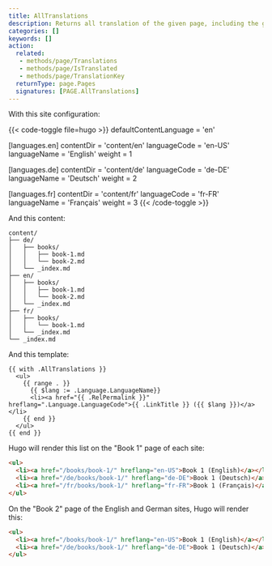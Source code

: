 ```yaml
---
title: AllTranslations
description: Returns all translation of the given page, including the given page. 
categories: []
keywords: []
action:
  related:
   - methods/page/Translations
   - methods/page/IsTranslated
   - methods/page/TranslationKey
  returnType: page.Pages
  signatures: [PAGE.AllTranslations]
---
```


With this site configuration:

{{< code-toggle file=hugo >}}
defaultContentLanguage = 'en'

[languages.en]
contentDir = 'content/en'
languageCode = 'en-US'
languageName = 'English'
weight = 1

[languages.de]
contentDir = 'content/de'
languageCode = 'de-DE'
languageName = 'Deutsch'
weight = 2

[languages.fr]
contentDir = 'content/fr'
languageCode = 'fr-FR'
languageName = 'Français'
weight = 3
{{< /code-toggle >}}

And this content:

```text
content/
├── de/
│   ├── books/
│   │   ├── book-1.md
│   │   └── book-2.md
│   └── _index.md
├── en/
│   ├── books/
│   │   ├── book-1.md
│   │   └── book-2.md
│   └── _index.md
├── fr/
│   ├── books/
│   │   └── book-1.md
│   └── _index.md
└── _index.md
```

And this template:

```go-html-template
{{ with .AllTranslations }}
  <ul>
    {{ range . }}
      {{ $lang := .Language.LanguageName}}
      <li><a href="{{ .RelPermalink }}" hreflang=".Language.LanguageCode">{{ .LinkTitle }} ({{ $lang }})</a></li>
    {{ end }}
  </ul>
{{ end }}
```

Hugo will render this list on the "Book 1" page of each site:

```html
<ul>
  <li><a href="/books/book-1/" hreflang="en-US">Book 1 (English)</a></li>
  <li><a href="/de/books/book-1/" hreflang="de-DE">Book 1 (Deutsch)</a></li>
  <li><a href="/fr/books/book-1/" hreflang="fr-FR">Book 1 (Français)</a></li>
</ul>
```

On the "Book 2" page of the English and German sites, Hugo will render this:

```html
<ul>
  <li><a href="/books/book-1/" hreflang="en-US">Book 1 (English)</a></li>
  <li><a href="/de/books/book-1/" hreflang="de-DE">Book 1 (Deutsch)</a></li>
</ul>
```
